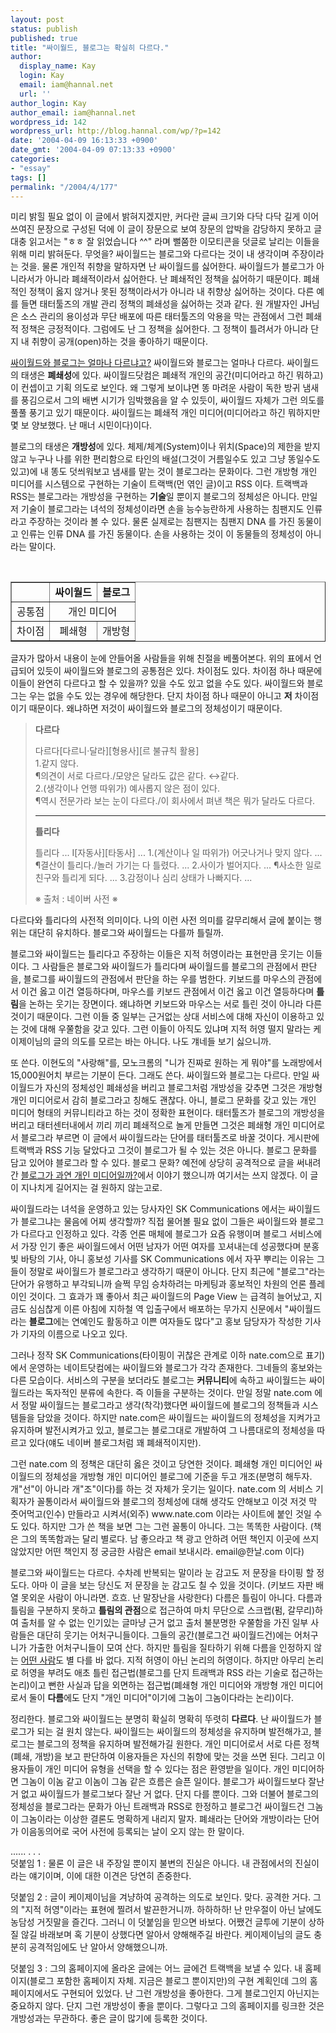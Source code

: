 ```yaml
---
layout: post
status: publish
published: true
title: "싸이월드, 블로그는 확실히 다르다."
author:
  display_name: Kay
  login: Kay
  email: iam@hannal.net
  url: ''
author_login: Kay
author_email: iam@hannal.net
wordpress_id: 142
wordpress_url: http://blog.hannal.com/wp/?p=142
date: '2004-04-09 16:13:33 +0900'
date_gmt: '2004-04-09 07:13:33 +0900'
categories:
- "essay"
tags: []
permalink: "/2004/4/177"
---
```

<p>미리 밝힐 필요 없이 이 글에서 밝혀지겠지만, 커다란 글씨 크기와 다닥 다닥 길게 이어쓰여진 문장으로 구성된 덕에 이 글이 장문으로 보여 장문의 압박을 감당하지 못하고 글 대충 읽고서는 "ㅎㅎ 잘 읽었습니다 ^^" 라며 뻘쭘한 이모티콘을 덧글로 날리는 이들을 위해 미리 밝혀둔다. 무엇을? 싸이월드는 블로그와 다르다는 것이 내 생각이며 주장이라는 것을. 물론 개인적 취향을 말하자면 난 싸이월드를 싫어한다. 싸이월드가 블로그가 아니라서가 아니라 폐쇄적이라서 싫어한다. 난 폐쇄적인 정책을 싫어하기 때문이다. 폐쇄적인 정책이 옳지 않거나 못된 정책이라서가 아니라 내 취향상 싫어하는 것이다. 다른 예를 들면 태터툴즈의 개발 관리 정책의 폐쇄성을 싫어하는 것과 같다. 원 개발자인 JH님은 소스 관리의 용이성과 무단 배포에 따른 태터툴즈의 악용을 막는 관점에서 그런 폐쇄적 정책은 긍정적이다. 그럼에도 난 그 정책을 싫어한다. 그 정책이 틀려서가 아니라 단지 내 취향이 공개(open)하는 것을 좋아하기 때문이다.</p>
<p><a href="http://kjlab.com/bbs/zboard.php?id=board1&go_no=590" target="_blank">싸이월드와 블로그는 얼마나 다르냐고?</a> 싸이월드와 블로그는 얼마나 다르다. 싸이월드의 태생은 <b>폐쇄성</b>에 있다. 싸이월드닷컴은 폐쇄적 개인의 공간(미디어라고 하긴 뭐하고)이 컨셉이고 기획 의도로 보인다. 왜 그렇게 보이냐면 똥 마려운 사람이 독한 방귀 냄새를 풍김으로서 그의 배변 시기가 임박했음을 알 수 있듯이, 싸이월드 자체가 그런 의도를 풀풀 풍기고 있기 때문이다. 싸이월드는 폐쇄적 개인 미디어(미디어라고 하긴 뭐하지만 몇 보 양보했다. 난 매너 시민이다)이다.</p>
<p>블로그의 태생은 <b>개방성</b>에 있다. 체제/체계(System)이나 위치(Space)의 제한을 받지 않고 누구나 나를 위한 편리함으로 타인의 배설(그것이 거름일수도 있고 그냥 똥일수도 있고)에 내 똥도 덧씌워보고 냄새를 맡는 것이 블로그라는 문화이다. 그런 개방형 개인 미디어를 시스템으로 구현하는 기술이 트랙백(먼 엮인 글)이고 RSS 이다. 트랙백과 RSS는 블로그라는 개방성을 구현하는 <b>기술</b>일 뿐이지 블로그의 정체성은 아니다. 만일 저 기술이 블로그라는 녀석의 정체성이라면 손을 능수능란하게 사용하는 침팬지도 인류라고 주장하는 것이라 볼 수 있다. 물론 실제로는 침팬지는 침팬지 DNA 를 가진 동물이고 인류는 인류 DNA 를 가진 동물이다. 손을 사용하는 것이 이 동물들의 정체성이 아니라는 말이다.</p>
<p><center><br />
<table border="1">
<tr>
<td> </td>
<td align="center"><b>싸이월드</b></td>
<td align="center"><b>블로그</b></td>
</tr>
<tr>
<td>공통점</td>
<td colspan="2" align="center">개인 미디어</td>
</tr>
<tr>
<td>차이점</td>
<td align="center">폐쇄형</td>
<td align="center">개방형</td>
</tr>
</table>
<p></center></p>
<p>글자가 많아서 내용이 눈에 안들어올 사람들을 위해 친절을 베풀어본다. 위의 표에서 언급되어 있듯이 싸이월드와 블로그의 공통점은 있다. 차이점도 있다. 차이점 하나 때문에 이들이 완연히 다르다고 할 수 있을까? 있을 수도 있고 없을 수도 있다. 싸이월드와 블로그는 우는 없을 수도 있는 경우에 해당한다. 단지 차이점 하나 때문이 아니고 <b>저</b> 차이점이기 때문이다. 왜냐하면 저것이 싸이월드와 블로그의 정체성이기 때문이다.</p>
<blockquote><p>
<b>다르다</b></p>
<p>다르다[다르니·달라][형용사][르 불규칙 활용]<br />
1.같지 않다.<br />
¶의견이 서로 다르다./모양은 달라도 값은 같다. ↔같다.<br />
2.(생각이나 언행 따위가) 예사롭지 않은 점이 있다.<br />
¶역시 전문가라 보는 눈이 다르다./이 회사에서 펴낸 책은 뭐가 달라도 다르다.</p>
<hr width="100%" />
<b>틀리다</b></p>
<p>틀리다 ... Ⅰ[자동사][타동사] ... 1.(계산이나 일 따위가) 어긋나거나 맞지 않다. ... ¶결산이 틀리다./놀러 가기는 다 틀렸다. ... 2.사이가 벌어지다. ... ¶사소한 일로 친구와 틀리게 되다. ... 3.감정이나 심리 상태가 나빠지다. ...</p>
<p>※ 출처 : 네이버 사전 ※
</p></blockquote>
<p>다르다와 틀리다의 사전적 의미이다. 나의 이런 사전 의미를 갈무리해서 글에 붙이는 행위는 대단히 유치하다. 블로그와 싸이월드는 다를까 틀릴까.</p>
<p>블로그와 싸이월드는 틀리다고 주장하는 이들은 지적 허영이라는 표현만큼 웃기는 이들이다. 그 사람들은 블로그와 싸이월드가 틀리다며 싸이월드를 블로그의 관점에서 판단을, 블로그를 싸이월드의 관점에서 판단을 하는 우를 범한다. 키보드를 마우스의 관점에서 이건 옳고 이건 열등하다며, 마우스를 키보드 관점에서 이건 옳고 이건 열등하다며 <b>틀림</b>을 논하는 웃기는 장면이다. 왜냐하면 키보드와 마우스는 서로 틀린 것이 아니라 다른 것이기 때문이다. 그런 이들 중 일부는 근거없는 상대 서비스에 대해 자신이 이용하고 있는 것에 대해 우쭐함을 갖고 있다. 그런 이들이 아직도 있냐며 지적 허영 떨지 말라는 케이제이님의 글의 의도를 모르는 바는 아니다. 나도 걔네들 보기 싫으니까.</p>
<p>또 쓴다. 이현도의 "사랑해"를, 모노크롬의 "니가 진짜로 원하는 게 뭐야"를 노래방에서 15,000원어치 부르는 기분이 든다. 그래도 쓴다. 싸이월드와 블로그는 다르다. 만일 싸이월드가 자신의 정체성인 폐쇄성을 버리고 블로그처럼 개방성을 갖추면 그것은 개방형 개인 미디어로서 감히 블로그라고 칭해도 괜찮다. 아니, 블로그 문화를 갖고 있는 개인 미디어 형태의 커뮤니티라고 하는 것이 정확한 표현이다. 태터툴즈가 블로그의 개방성을 버리고 태터센터내에서 끼리 끼리 폐쇄적으로 놀게 만들면 그것은 폐쇄형 개인 미디어로서 블로그라 부르면 이 글에서 싸이월드라는 단어를 태터툴즈로 바꿀 것이다. 게시판에 트랙백과 RSS 기능 달았다고 그것이 블로그가 될 수 있는 것은 아니다. 블로그 문화를 담고 있어야 블로그라 할 수 있다. 블로그 문화? 예전에 상당히 공격적으로 글을 써내려간 <a href="http://blog.hannal.com/index.php?pl=82&nc=1" target="_blank">블로그가 과연 개인 미디어일까?</a>에서 이야기 했으니까 여기서는 쓰지 않겠다. 이 글이 지나치게 길어지는 걸 원하지 않는고로.</p>
<p>싸이월드라는 녀석을 운영하고 있는 당사자인 SK Communications 에서는 싸이월드가 블로그냐는 물음에 어찌 생각할까? 직접 물어볼 필요 없이 그들은 싸이월드와 블로그가 다르다고 인정하고 있다. 각종 언론 매체에 블로그가 요즘 유행이며 블로그 서비스에서 가장 인기 좋은 싸이월드에서 어떤 남자가 어떤 여자를 꼬셔내는데 성공했다며 분홍빛 바탕의 기사, 아니 홍보성 기사를 SK Communications 에서 자꾸 뿌리는 이유는 그들이 정말로 싸이월드가 블로그라고 생각하기 때문이 아니다. 단지 최근에 "블로그"라는 단어가 유행하고 부각되니까 슬쩍 무임 승차하려는 마케팅과 홍보적인 차원의 언론 플레이인 것이다. 그 효과가 꽤 좋아서 최근 싸이월드의 Page View 는 급격히 늘어났고, 지금도 심심찮게 이른 아침에 지하철 역 입출구에서 배포하는 무가지 신문에서 "싸이월드라는 <b>블로그</b>에는 연예인도 활동하고 이쁜 여자들도 많다"고 홍보 담당자가 작성한 기사가 기자의 이름으로 나오고 있다.</p>
<p>그러나 정작 SK Communications(타이핑이 귀찮은 관계로 이하 nate.com으로 표기)에서 운영하는 네이트닷컴에는 싸이월드와 블로그가 각각 존재한다. 그네들의 홍보와는 다른 모습이다. 서비스의 구분을 보더라도 블로그는 <b>커뮤니티</b>에 속하고 싸이월드는 싸이월드라는 독자적인 분류에 속한다. 즉 이들을 구분하는 것이다. 만일 정말 nate.com 에서 정말 싸이월드는 블로그라고 생각(착각)했다면 싸이월드에 블로그의 정책들과 시스템들을 담았을 것이다. 하지만 nate.com은 싸이월드는 싸이월드의 정체성을 지켜가고 유지하며 발전시켜가고 있고, 블로그는 블로그대로 개발하여 그 나름대로의 정체성을 따르고 있다(얘도 네이버 블로그처럼 꽤 폐쇄적이지만).</p>
<p>그런 nate.com 의 정책은 대단히 옳은 것이고 당연한 것이다. 폐쇄형 개인 미디어인 싸이월드의 정체성을 개방형 개인 미디어인 블로그에 기준을 두고 개조(분명히 해두자. 개"선"이 아니라 개"조"이다)를 하는 것 자체가 웃기는 일이다. nate.com 의 서비스 기획자가 꼴통이라서 싸이월드와 블로그의 정체성에 대해 생각도 안해보고 이것 저것 막 줏어먹고(인수) 만들라고 시켜서(외주) www.nate.com 이라는 사이트에 붙인 것일 수도 있다. 하지만 그가 쓴 책을 보면 그는 그런 꼴통이 아니다. 그는 똑똑한 사람이다. (책은 그의 똑똑함과는 달리 별로다. 남 좋으라고 책 광고 안하려 어떤 책인지 이곳에 쓰지 않았지만 어떤 책인지 정 궁금한 사람은 email 보내시라. email@한날.com 이다)</p>
<p>블로그와 싸이월드는 다르다. 수차례 반복되는 말이라 눈 감고도 저 문장을 타이핑 할 정도다. 아마 이 글을 보는 당신도 저 문장을 눈 감고도 칠 수 있을 것이다. (키보드 자판 배열 못외운 사람이 아니라면. 흐흐. 난 말장난을 사랑한다) 다름은 틀림이 아니다. 다름과 틀림을 구분하지 못하고 <b>틀림의 관점</b>으로 접근하여 마치 무단으로 스크랩(펌, 갈무리)하여 출처를 알 수 없는 인기있는 글마냥 근거 없고 출처 불분명한 우쭐함을 가진 일부 사람들은 대단히 웃기는 어처구니들이다. 그들의 공간(블로그건 싸이월드건)에는 어처구니가 가출한 어처구니들이 모여 산다. 하지만 틀림을 질타하기 위해 다름을 인정하지 않는 <a href="http://kjlab.com" target="_blank">어떤 사람</a>도 별 다를 바 없다. 지적 허영이 아닌 논리의 허영이다. 하지만 아무리 논리로 허영을 부려도 애초 틀린 접근법(블로그를 단지 트래백과 RSS 라는 기술로 접근하는 논리)이고 뻔한 사실과 답을 외면하는 접근법(폐쇄형 개인 미디어와 개방형 개인 미디어로서 둘이 <b>다름</b>에도 단지 "개인 미디어"이기에 그놈이 그놈이다라는 논리)이다.</p>
<p>정리한다. 블로그와 싸이월드는 분명히 확실히 명확히 뚜렷히 <b>다르다</b>. 난 싸이월드가 블로그가 되는 걸 원치 않는다. 싸이월드는 싸이월드의 정체성을 유지하며 발전해가고, 블로그는 블로그의 정책을 유지하며 발전해가길 원한다. 개인 미디어로서 서로 다른 정책(폐쇄, 개방)을 보고 판단하여 이용자들은 자신의 취향에 맞는 것을 쓰면 된다. 그리고 이용자들이 개인 미디어 유형을 선택을 할 수 있다는 점은 환영받을 일이다. 개인 미디어하면 그놈이 이놈 같고 이놈이 그놈 같은 흐름은 슬픈 일이다. 블로그가 싸이월드보다 잘난 거 없고 싸이월드가 블로그보다 잘난 거 없다. 단지 다를 뿐이다. 그와 더불어 블로그의 정체성을 블로그라는 문화가 아닌 트래백과 RSS로 한정하고 블로그건 싸이월드건 그놈이 그놈이라는 이상한 결론도 명확하게 내리지 말자. 폐쇄라는 단어와 개방이라는 단어가 이음동의어로 국어 사전에 등록되는 날이 오지 않는 한 말이다.</p>
<p>...... . .  .<br />
덧붙임 1 : 물론 이 글은 내 주장일 뿐이지 불변의 진실은 아니다. 내 관점에서의 진실이라는 얘기이며, 이에 대한 이견은 당연히 존중한다.</p>
<p>덧붙임 2 : 글이 케이제이님을 겨냥하여 공격하는 의도로 보인다. 맞다. 공격한 거다. 그의 "지적 허영"이라는 표현에 찔려서 발끈한거니까. 하하하하! 난 만우절이 아닌 날에도 농담성 거짓말을 즐긴다. 그러니 이 덧붙임을 믿으면 바보다. 어쨌건 글투에 기분이 상하질 않길 바래보며 혹 기분이 상했다면 알아서 양해해주길 바란다. 케이제이님의 글도 충분히 공격적임에도 난 알아서 양해했으니까.</p>
<p>덧붙임 3 : 그의 홈페이지에 올라온 글에는 어느 글에건 트랙백을 보낼 수 있다. 내 홈페이지(블로그 포함한 홈페이지 자체. 지금은 블로그 뿐이지만)의 구현 계획인데 그의 홈페이지에서도 구현되어 있었다. 난 그런 개방성을 좋아한다. 그게 블로그인지 아닌지는 중요하지 않다. 단지 그런 개방성이 좋을 뿐이다. 그렇다고 그의 홈페이지를 링크한 것은 개방성과는 무관하다. 좋은 글이 많기에 등록한 것이다.</p>
